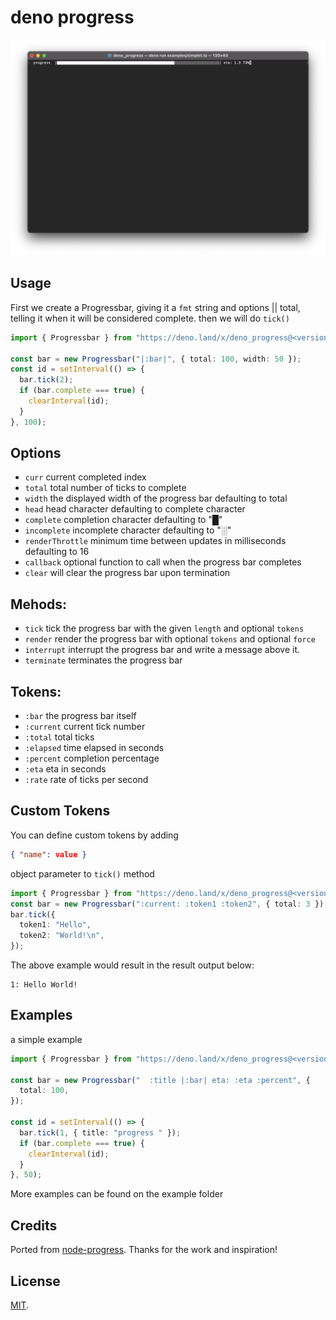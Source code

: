 # deno progress

![screenshot](./assets/screenshot.png)

## Usage

First we create a Progressbar, giving it a `fmt` string and options || total,
<br> telling it when it will be considered complete. then we will do `tick()`

```ts
import { Progressbar } from "https://deno.land/x/deno_progress@<version>/mod.ts";

const bar = new Progressbar("|:bar|", { total: 100, width: 50 });
const id = setInterval(() => {
  bar.tick(2);
  if (bar.complete === true) {
    clearInterval(id);
  }
}, 100);
```

## Options

- `curr` current completed index
- `total` total number of ticks to complete
- `width` the displayed width of the progress bar defaulting to total
- `head` head character defaulting to complete character
- `complete` completion character defaulting to "█"
- `incomplete` incomplete character defaulting to "░"
- `renderThrottle` minimum time between updates in milliseconds defaulting to 16
- `callback` optional function to call when the progress bar completes
- `clear` will clear the progress bar upon termination

## Mehods:

- `tick` tick the progress bar with the given `length` and optional `tokens`
- `render` render the progress bar with optional `tokens` and optional `force`
- `interrupt` interrupt the progress bar and write a message above it.
- `terminate` terminates the progress bar

## Tokens:

- `:bar` the progress bar itself
- `:current` current tick number
- `:total` total ticks
- `:elapsed` time elapsed in seconds
- `:percent` completion percentage
- `:eta` eta in seconds
- `:rate` rate of ticks per second

## Custom Tokens

You can define custom tokens by adding

```json
{ "name": value }
```

object parameter to `tick()` method

```ts
import { Progressbar } from "https://deno.land/x/deno_progress@<version>/mod.ts";
const bar = new Progressbar(":current: :token1 :token2", { total: 3 });
bar.tick({
  token1: "Hello",
  token2: "World!\n",
});
```

The above example would result in the result output below:

```
1: Hello World!
```

## Examples

a simple example

```ts
import { Progressbar } from "https://deno.land/x/deno_progress@<version>/mod.ts";

const bar = new Progressbar("  :title |:bar| eta: :eta :percent", {
  total: 100,
});

const id = setInterval(() => {
  bar.tick(1, { title: "progress " });
  if (bar.complete === true) {
    clearInterval(id);
  }
}, 50);
```

More examples can be found on the example folder

## Credits

Ported from [node-progress](https://github.com/visionmedia/node-progress).
Thanks for the work and inspiration!

## License

[MIT](https://github.com/Eyoatam/deno_progress/LICENSE).
